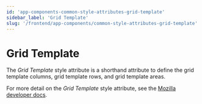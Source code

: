 ```yaml
---
id: 'app-components-common-style-attributes-grid-template'
sidebar_label: 'Grid Template'
slug: '/frontend/app-components/common-style-attributes-grid-template'
---
```

# Grid Template
The *Grid Template* style attribute is a shorthand attribute to define the grid template columns, grid template rows, and grid template areas. 

For more detail on the *Grid Template* style attribute, see the [Mozilla developer docs](https://developer.mozilla.org/en-US/docs/Web/CSS/grid-template).